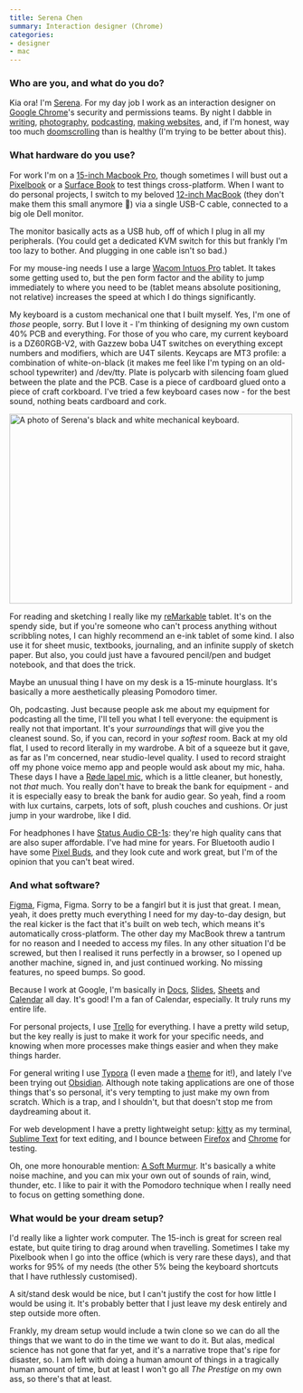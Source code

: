```yaml
---
title: Serena Chen
summary: Interaction designer (Chrome) 
categories:
- designer
- mac
---
```


### Who are you, and what do you do?

Kia ora! I'm [Serena](https://serena.nz/ "Serena's website."). For my day job I work as an interaction designer on [Google Chrome][chrome]'s security and permissions teams. By night I dabble in [writing](https://serena.nz/writing/ "Serena's writing."), [photography](https://serena.nz/photography/form/ "Serena's photography."), [podcasting](https://www.thingsofinterest.co/ "Serena's podcast."), [making websites](https://2019.kiwicon.org/ "The website for 2019 Kawaiicon."), and, if I'm honest, way too much [doomscrolling](https://twitter.com/Sereeena "Serena's Twitter account.") than is healthy (I'm trying to be better about this).

### What hardware do you use?

For work I'm on a [15-inch Macbook Pro][macbook-pro], though sometimes I will bust out a [Pixelbook][] or a [Surface Book][surface-book] to test things cross-platform. When I want to do personal projects, I switch to my beloved [12-inch MacBook][macbook] (they don't make them this small anymore 🥲) via a single USB-C cable, connected to a big ole Dell monitor.

The monitor basically acts as a USB hub, off of which I plug in all my peripherals. (You could get a dedicated KVM switch for this but frankly I'm too lazy to bother. And plugging in one cable isn't so bad.)

For my mouse-ing needs I use a large [Wacom Intuos Pro][intuos-pro] tablet. It takes some getting used to, but the pen form factor and the ability to jump immediately to where you need to be (tablet means absolute positioning, not relative) increases the speed at which I do things significantly.

My keyboard is a custom mechanical one that I built myself. Yes, I'm one of _those_ people, sorry. But I love it - I'm thinking of designing my own custom 40% PCB and everything. For those of you who care, my current keyboard is a DZ60RGB-V2, with Gazzew boba U4T switches on everything except numbers and modifiers, which are U4T silents. Keycaps are MT3 profile: a combination of white-on-black (it makes me feel like I'm typing on an old-school typewriter) and /dev/tty. Plate is polycarb with silencing foam glued between the plate and the PCB. Case is a piece of cardboard glued onto a piece of craft corkboard. I've tried a few keyboard cases now - for the best sound, nothing beats cardboard and cork.

<img src="/images/interviews/serena.chen/keyboard.jpg" width="500" height="335" alt="A photo of Serena's black and white mechanical keyboard." class="detail">

For reading and sketching I really like my [reMarkable][] tablet. It's on the spendy side, but if you're someone who can't process anything without scribbling notes, I can highly recommend an e-ink tablet of some kind. I also use it for sheet music, textbooks, journaling, and an infinite supply of sketch paper. But also, you could just have a favoured pencil/pen and budget notebook, and that does the trick.

Maybe an unusual thing I have on my desk is a 15-minute hourglass. It's basically a more aesthetically pleasing Pomodoro timer.

Oh, podcasting. Just because people ask me about my equipment for podcasting all the time, I'll tell you what I tell everyone: the equipment is really not that important. It's your _surroundings_ that will give you the cleanest sound. So, if you can, record in your _softest_ room. Back at my old flat, I used to record literally in my wardrobe. A bit of a squeeze but it gave, as far as I'm concerned, near studio-level quality. I used to record straight off my phone voice memo app and people would ask about my mic, haha. These days I have a [Røde lapel mic][lavalier], which is a little cleaner, but honestly, not _that_ much. You really don't have to break the bank for equipment - and it is especially easy to break the bank for audio gear. So yeah, find a room with lux curtains, carpets, lots of soft, plush couches and cushions. Or just jump in your wardrobe, like I did.

For headphones I have [Status Audio CB-1s][cb-1]: they're high quality cans that are also super affordable. I've had mine for years. For Bluetooth audio I have some [Pixel Buds][pixel-buds], and they look cute and work great, but I'm of the opinion that you can't beat wired.

### And what software?

[Figma][], Figma, Figma. Sorry to be a fangirl but it is just that great. I mean, yeah, it does pretty much everything I need for my day-to-day design, but the real kicker is the fact that it's built on web tech, which means it's automatically cross-platform. The other day my MacBook threw a tantrum for no reason and I needed to access my files. In any other situation I'd be screwed, but then I realised it runs perfectly in a browser, so I opened up another machine, signed in, and just continued working. No missing features, no speed bumps. So good.

Because I work at Google, I'm basically in [Docs][google-docs], [Slides][google-slides], [Sheets][google-sheets] and [Calendar][google-calendar] all day. It's good! I'm a fan of Calendar, especially. It truly runs my entire life.

For personal projects, I use [Trello][] for everything. I have a pretty wild setup, but the key really is just to make it work for your specific needs, and knowing when more processes make things easier and when they make things harder.

For general writing I use [Typora][] (I even made a [theme](https://theme.typora.io/theme/Refine/ "Serena's theme for Typora.") for it!), and lately I've been trying out [Obsidian][]. Although note taking applications are one of those things that's so personal, it's very tempting to just make my own from scratch. Which is a trap, and I shouldn't, but that doesn't stop me from daydreaming about it.

For web development I have a pretty lightweight setup: [kitty][] as my terminal, [Sublime Text][sublime-text] for text editing, and I bounce between [Firefox][] and [Chrome][] for testing.

Oh, one more honourable mention: [A Soft Murmur][a-soft-murmur]. It's basically a white noise machine, and you can mix your own out of sounds of rain, wind, thunder, etc. I like to pair it with the Pomodoro technique when I really need to focus on getting something done.

### What would be your dream setup?

I'd really like a lighter work computer. The 15-inch is great for screen real estate, but quite tiring to drag around when travelling. Sometimes I take my Pixelbook when I go into the office (which is very rare these days), and that works for 95% of my needs (the other 5% being the keyboard shortcuts that I have ruthlessly customised).

A sit/stand desk would be nice, but I can't justify the cost for how little I would be using it. It's probably better that I just leave my desk entirely and step outside more often.

Frankly, my dream setup would include a twin clone so we can do all the things that we want to do in the time we want to do it. But alas, medical science has not gone that far yet, and it's a narrative trope that's ripe for disaster, so. I am left with doing a human amount of things in a tragically human amount of time, but at least I won't go all _The Prestige_ on my own ass, so there's that at least.

[a-soft-murmur]: https://asoftmurmur.com/ "White noise software."
[cb-1]: https://www.status.co/products/cb1 "Over-ear headphones."
[chrome]: https://www.google.com/intl/en/chrome/browser/ "A WebKit-based browser, where each tab runs in its own thread."
[figma]: https://www.figma.com/ "A collaborative design prototype service."
[firefox]: https://www.mozilla.org/en-US/firefox/new/ "A cross-platform open-source web browser."
[google-calendar]: https://en.wikipedia.org/wiki/Google_Calendar "A web-based calendar client."
[google-docs]: https://en.wikipedia.org/wiki/Google_Docs "A web-based office suite."
[google-sheets]: https://www.google.com/sheets/about/ "Online spreadsheet software."
[google-slides]: https://www.google.com/slides/about/ "Web-based presentation software."
[intuos-pro]: https://www.wacom.com/en-ca/products/pen-tablets/intuos-pro-medium "A drawing tablet with multi-touch support."
[kitty]: https://sw.kovidgoyal.net/kitty/ "A GPU-based terminal emulator."
[lavalier]: http://www.rodemic.com/microphones/lavalier/ "A lapel microphone."
[macbook-pro]: https://www.apple.com/macbook-pro/ "A laptop."
[macbook]: https://en.wikipedia.org/wiki/MacBook "A laptop."
[obsidian]: https://obsidian.md/ "Note-taking software."
[pixel-buds]: https://en.wikipedia.org/wiki/Pixel_Buds "Wireless earbuds."
[pixelbook]: https://store.google.com/us/product/google_pixelbook "A 12.3 inch Chromebook."
[remarkable]: https://remarkable.com/ "An e-ink tablet."
[sublime-text]: http://www.sublimetext.com/ "A coder's text editor."
[surface-book]: https://www.microsoft.com/en-us/surface/devices/surface-book/overview "A 13.5 inch laptop/tablet device."
[trello]: https://trello.com/ "A project management service."
[typora]: https://typora.io/ "A web-based Markdown editor."

